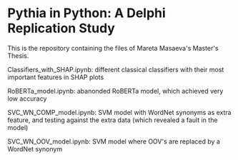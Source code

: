 # Pythia in Python: A Delphi Replication Study

This is the repository containing the files of Mareta Masaeva's Master's Thesis.

Classifiers_with_SHAP.ipynb: different classical classifiers with their most important features in SHAP plots

RoBERTa_model.ipynb: abanonded RoBERTa model, which achieved very low accuracy

SVC_WN_COMP_model.ipynb: SVM model with WordNet synonyms as extra feature, and testing against the extra data (which revealed a fault in the model)

SVC_WN_OOV_model.ipynb: SVM model where OOV's are replaced by a WordNet synonym
